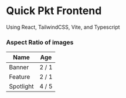 # Quick Pkt Frontend

Using React, TailwindCSS, Vite, and Typescript

### Aspect Ratio of images

| Name      | Age   |
| --------- | ----- |
| Banner    | 2 / 1 |
| Feature   | 2 / 1 |
| Spotlight | 4 / 5 |
